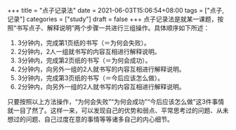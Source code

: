 +++
title = "点子记录法"
date = 2021-06-03T15:06:54+08:00
tags = ["点子,记录"]
categories = ["study"]
draft = false
+++
点子记录法是就某一课题，按照“书写点子、解释说明”两个步骤一共进行三组操作。具体顺序如下所述：

1. 3分钟内，完成第1页纸的书写（＝为何会失败）。
2. 2分钟内，2人一组就书写的内容互相进行解释说明。 
3. 3分钟内，完成第2页纸的书写（＝为何会成功）。 
4. 2分钟内，向另外一组的2人就书写的内容互相进行解释说明。
5. 3分钟内，完成第3页纸的书写（＝今后应该怎么做）。 
6. 2分钟内，向另外一组的2人就书写的内容互相进行解释说明。

只要按照以上方法操作，“为何会失败”“为何会成功”“今后应该怎么做”这3件事情就一目了然了。这样一来，可以发现自己的优势和弱点、平常思考过的问题、从未想过的问题、自己过度在意的事情等等诸多自己的内心细节。